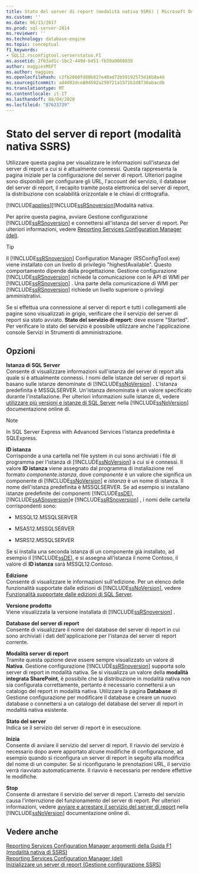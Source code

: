 ```yaml
---
title: Stato del server di report (modalità nativa SSRS) | Microsoft Docs
ms.custom: ''
ms.date: 06/13/2017
ms.prod: sql-server-2014
ms.reviewer: ''
ms.technology: database-engine
ms.topic: conceptual
f1_keywords:
- SQL12.rsconfigtool.serverstatus.F1
ms.assetid: 2f63ad1c-1bc2-449d-b451-fb39a0060838
author: maggiesMSFT
ms.author: maggies
ms.openlocfilehash: c2fb2860fd80b827e48ad72b59192573d16b8a4d
ms.sourcegitcommit: ad4d92dce894592a259721a1571b1d8736abacdb
ms.translationtype: MT
ms.contentlocale: it-IT
ms.lasthandoff: 08/04/2020
ms.locfileid: "87623739"
---
```

# <a name="report-server-status-ssrs-native-mode"></a>Stato del server di report (modalità nativa SSRS)
  Utilizzare questa pagina per visualizzare le informazioni sull'istanza del server di report a cui si è attualmente connessi. Questa rappresenta la pagina iniziale per la configurazione del server di report. Ulteriori pagine sono disponibili per configurare gli URL, l'account del servizio, il database del server di report, il recapito tramite posta elettronica del server di report, la distribuzione con scalabilità orizzontale e le chiavi di crittografia.  
  
 [!INCLUDE[applies](../../includes/applies-md.md)][!INCLUDE[ssRSnoversion](../../includes/ssrsnoversion-md.md)]Modalità nativa.  
  
 Per aprire questa pagina, avviare Gestione configurazione [!INCLUDE[ssRSnoversion](../../includes/ssrsnoversion-md.md)] e connettersi all'istanza del server di report. Per ulteriori informazioni, vedere [Reporting Services Configuration Manager &#40;del&#41;](reporting-services-configuration-manager-native-mode.md).  
  
> [!TIP]  
>  Il [!INCLUDE[ssRSnoversion](../../includes/ssrsnoversion-md.md)] Configuration Manager (RSConfigTool.exe) viene installato con un livello di privilegio "highestAvailable". Questo comportamento dipende dalla progettazione. Gestione configurazione [!INCLUDE[ssRSnoversion](../../includes/ssrsnoversion-md.md)] richiede la comunicazione con le API di WMI per [!INCLUDE[ssRSnoversion](../../includes/ssrsnoversion-md.md)] . Una parte della comunicazione di WMI per [!INCLUDE[ssRSnoversion](../../includes/ssrsnoversion-md.md)] richiede un livello superiore o privilegi amministrativi.  
  
 Se si effettua una connessione al server di report e tutti i collegamenti alle pagine sono visualizzati in grigio, verificare che il servizio del server di report sia stato avviato. **Stato del servizio di report:** deve essere "Started". Per verificare lo stato del servizio è possibile utilizzare anche l'applicazione console Servizi in Strumenti di amministrazione.  
  
## <a name="options"></a>Opzioni  
 **Istanza di SQL Server**  
 Consente di visualizzare informazioni sull'istanza del server di report alla quale si è attualmente connessi. I nomi delle istanze del server di report si basano sulle istanze denominate di [!INCLUDE[ssNoVersion](../../includes/ssnoversion-md.md)] . L'istanza predefinita è MSSQLSERVER. Un'istanza denominata è un valore specificato durante l'installazione. Per ulteriori informazioni sulle istanze di, vedere [utilizzare più versioni e istanze di SQL Server](../../../2014/sql-server/install/work-with-multiple-versions-and-instances-of-sql-server.md) nella [!INCLUDE[ssNoVersion](../../includes/ssnoversion-md.md)] documentazione online di.  
  
> [!NOTE]  
>  In SQL Server Express with Advanced Services l'istanza predefinita è SQLExpress.  
  
 **ID istanza**  
 Corrisponde a una cartella nel file system in cui sono archiviati i file di programma per l'istanza di [!INCLUDE[ssNoVersion](../../includes/ssnoversion-md.md)] a cui si è connessi. Il valore **ID istanza** viene assegnato dal programma di installazione nel formato *componente*.*istanza*, dove *componente* è un valore che significa un componente di [!INCLUDE[ssNoVersion](../../includes/ssnoversion-md.md)] e *istanza* è un nome di istanza. Il nome dell'istanza predefinita è MSSQLSERVER. Se ad esempio si installano istanze predefinite dei componenti [!INCLUDE[ssDE](../../includes/ssde-md.md)], [!INCLUDE[ssASnoversion](../../includes/ssasnoversion-md.md)]e [!INCLUDE[ssRSnoversion](../../includes/ssrsnoversion-md.md)] , i nomi delle cartella corrispondenti sono:  
  
-   MSSQL12.MSSQLSERVER  
  
-   MSAS12.MSSQLSERVER  
  
-   MSRS12.MSSQLSERVER  
  
 Se si installa una seconda istanza di un componente già installato, ad esempio il [!INCLUDE[ssDE](../../includes/ssde-md.md)], e si assegna all'istanza il nome Contoso, il valore di **ID istanza** sarà MSSQL12.Contoso.  
  
 **Edizione**  
 Consente di visualizzare le informazioni sull'edizione. Per un elenco delle funzionalità supportate dalle edizioni di [!INCLUDE[ssNoVersion](../../includes/ssnoversion-md.md)], vedere [Funzionalità supportate dalle edizioni di SQL Server](https://go.microsoft.com/fwlink/?linkid=232473).  
  
 **Versione prodotto**  
 Viene visualizzata la versione installata di [!INCLUDE[ssRSnoversion](../../includes/ssrsnoversion-md.md)] .  
  
 **Database del server di report**  
 Consente di visualizzare il nome del database del server di report in cui sono archiviati i dati dell'applicazione per l'istanza del server di report corrente.  
  
 **Modalità server di report**  
 Tramite questa opzione deve essere sempre visualizzato un valore di **Nativa**. Gestione configurazione [!INCLUDE[ssRSnoversion](../../includes/ssrsnoversion-md.md)] supporta solo server di report in modalità nativa. Se si visualizza un valore della **modalità integrata SharePoint**, è possibile che la distribuzione in modalità nativa non sia configurata correttamente, pertanto è necessario connettersi a un catalogo del report in modalità nativa. Utilizzare la pagina **Database** di Gestione configurazione per modificare il database e creare un nuovo database o connettersi a un catalogo del database del server di report in modalità nativa esistente.  
  
 **Stato del server**  
 Indica se il servizio del server di report è in esecuzione.  
  
 **Inizia**  
 Consente di avviare il servizio del server di report. Il riavvio del servizio è necessario dopo avere apportato alcune modifiche di configurazione, ad esempio quando si riconfigura un server di report in seguito alla modifica del nome di un computer. Se si riconfigurano le prenotazioni URL, il servizio verrà riavviato automaticamente. Il riavvio è necessario per rendere effettive le modifiche.  
  
 **Stop**  
 Consente di arrestare il servizio del server di report. L'arresto del servizio causa l'interruzione del funzionamento del server di report. Per ulteriori informazioni, vedere [avviare e arrestare il servizio del server di report](../../reporting-services/report-server/start-and-stop-the-report-server-service.md) nella [!INCLUDE[ssNoVersion](../../includes/ssnoversion-md.md)] documentazione online di.  
  
## <a name="see-also"></a>Vedere anche  
 [Reporting Services Configuration Manager argomenti della Guida F1 &#40;modalità nativa di SSRS&#41;](../../../2014/sql-server/install/reporting-services-configuration-manager-f1-help-topics-ssrs-native-mode.md)   
 [Reporting Services Configuration Manager &#40;del&#41;](/sql/sql-server/install/reporting-services-configuration-manager-native-mode)   
 [Inizializzare un server di report &#40;Gestione configurazione SSRS&#41;](../../reporting-services/install-windows/ssrs-encryption-keys-initialize-a-report-server.md)  
  
  
